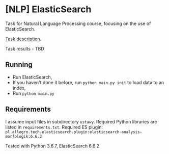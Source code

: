 # [NLP] ElasticSearch

Task for Natural Language Processing course, focusing on the use of ElasticSearch.

[Task description](./2-fts.md).

Task results - TBD

## Running
 * Run ElasticSearch,
 * If you haven't done it before, run `python main.py init` to load data to an index,
 * Run `python main.py`

## Requirements
I assume input files in subdirectory `ustawy`.
Required Python libraries are listed in `requirements.txt`.
Required ES plugin:
`pl.allegro.tech.elasticsearch.plugin:elasticsearch-analysis-morfologik:6.6.2` 

Tested with Python 3.6.7, ElasticSearch 6.6.2